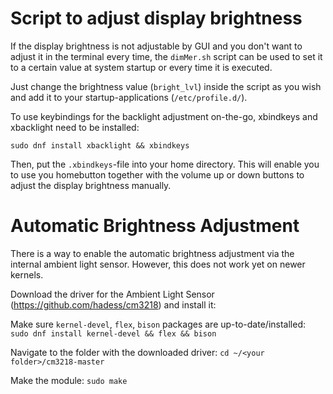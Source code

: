 # Script to adjust display brightness

If the display brightness is not adjustable by GUI and you don't want to adjust it in the terminal every time, the `dimMer.sh` script can be used to set it to a certain value at system startup or every time it is executed. 

Just change the brightness value (`bright_lvl`) inside the script as you wish and add it to your startup-applications (`/etc/profile.d/`).

To use keybindings for the backlight adjustment on-the-go, xbindkeys and xbacklight need to be installed:

`sudo dnf install xbacklight && xbindkeys`

Then, put the `.xbindkeys`-file into your home directory. This will enable you to use you homebutton together with the volume up or down buttons to adjust the display brightness manually.

# Automatic Brightness Adjustment
There is a way to enable the automatic brightness adjustment via the internal ambient light sensor. However, this does not work yet on newer kernels.

Download the driver for the Ambient Light Sensor (https://github.com/hadess/cm3218) and install it:

Make sure `kernel-devel`, `flex`, `bison` packages are up-to-date/installed:
`sudo dnf install kernel-devel && flex && bison`

Navigate to the folder with the downloaded driver:
`cd ~/<your folder>/cm3218-master`

Make the module:
`sudo make`
